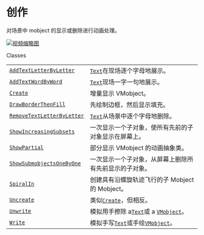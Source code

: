 # 创作

对场景中 mobject 的显示或删除进行动画处理。

[![视频缩略图]()](https://docs.manim.community/en/stable/reference/CreationModule-1.mp4)

Classes

|||
|-|-|
[`AddTextLetterByLetter`]()|[`Text`]()在现场逐个字母地展示。
[`AddTextWordByWord`]()|[`Text`]()现场一字一句地展示。
[`Create`]()|增量显示 VMobject。
[`DrawBorderThenFill`]()|先绘制边框，然后显示填充。
[`RemoveTextLetterByLetter`]()|[`Text`]()从场景中逐个字母地删除。
[`ShowIncreasingSubsets`]()|一次显示一个子对象，使所有先前的子对象显示在屏幕上。
[`ShowPartial`]()|部分显示 VMobject 的动画抽象类。
[`ShowSubmobjectsOneByOne`]()|一次显示一个子对象，从屏幕上删除所有先前显示的子对象。
[`SpiralIn`]()|创建具有沿螺旋轨迹飞行的子 Mobject 的 Mobject。
[`Uncreate`]()|类似[`Create`]()，但相反。
[`Unwrite`]()|模拟用手擦除 a[`Text`]()或 a [`VMobject`]()。
[`Write`]()|模拟手写[`Text`]()或手绘[`VMobject`]()。
